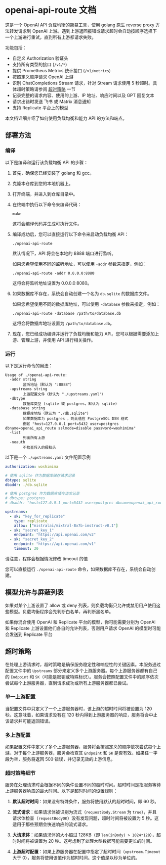 # openai-api-route 文档

这是一个 OpenAI API 负载均衡的简易工具，使用 golang 原生 reverse proxy 方法转发请求到 OpenAI 上游。遇到上游返回报错或请求超时会自动按顺序选择下一个上游进行重试，直到所有上游都请求失败。

功能包括：

- 自定义 Authorization 验证头
- 支持所有类型的接口 (`/v1/*`)
- 提供 Prometheus Metrics 统计接口 (`/v1/metrics`)
- 按照定义顺序请求 OpenAI 上游
- 识别 ChatCompletions Stream 请求，针对 Stream 请求使用 5 秒超时。具体超时策略请参阅 [超时策略](#超时策略) 一节
- 记录完整的请求内容、使用的上游、IP 地址、响应时间以及 GPT 回复文本
- 请求出错时发送 飞书 或 Matrix 消息通知
- 支持 Replicate 平台上的模型

本文档详细介绍了如何使用负载均衡和能力 API 的方法和端点。

## 部署方法

### 编译

以下是编译和运行该负载均衡 API 的步骤：

1. 首先，确保您已经安装了 golang 和 gcc。

2. 克隆本仓库到您的本地机器上。

3. 打开终端，并进入到仓库目录中。

4. 在终端中执行以下命令来编译代码：

   ```
   make
   ```

   这将会编译代码并生成可执行文件。

5. 编译成功后，您可以直接运行以下命令来启动负载均衡 API：

   ```
   ./openai-api-route
   ```

   默认情况下，API 将会在本地的 8888 端口进行监听。

   如果您希望使用不同的监听地址，可以使用 `-addr` 参数来指定，例如：

   ```
   ./openai-api-route -addr 0.0.0.0:8080
   ```

   这将会将监听地址设置为 0.0.0.0:8080。

6. 如果数据库不存在，系统会自动创建一个名为 `db.sqlite` 的数据库文件。

   如果您希望使用不同的数据库地址，可以使用 `-database` 参数来指定，例如：

   ```
   ./openai-api-route -database /path/to/database.db
   ```

   这将会将数据库地址设置为 `/path/to/database.db`。

7. 现在，您已经成功编译并运行了负载均衡和能力 API。您可以根据需要添加上游、管理上游，并使用 API 进行相关操作。

### 运行

以下是运行命令的用法：

```
Usage of ./openai-api-route:
  -addr string
        监听地址（默认为 ":8888"）
  -upstreams string
        上游配置文件（默认为 "./upstreams.yaml"）
  -dbtype
        数据库类型 (sqlite 或 postgres，默认为 sqlite)
  -database string
        数据库地址（默认为 "./db.sqlite"）
        如果数据库为 postgres ，则此值应 PostgreSQL DSN 格式
        例如 "host=127.0.0.1 port=5432 user=postgres dbname=openai_api_route sslmode=disable password=woshimima"
  -list
        列出所有上游
  -noauth
        不检查传入的授权头
```

以下是一个 `./upstreams.yaml` 文件配置示例

```yaml
authorization: woshimima

# 使用 sqlite 作为数据库储存请求记录
dbtype: sqlite
dbaddr: ./db.sqlite

# 使用 postgres 作为数据库储存请求记录
# dbtype: postgres
# dbaddr: "host=127.0.0.1 port=5432 user=postgres dbname=openai_api_route sslmode=disable password=woshimima"

upstreams:
  - sk: "key_for_replicate"
    type: replicate
    allow: ["mistralai/mixtral-8x7b-instruct-v0.1"]
  - sk: "secret_key_1"
    endpoint: "https://api.openai.com/v2"
  - sk: "secret_key_2"
    endpoint: "https://api.openai.com/v1"
    timeout: 30
```

请注意，程序会根据情况修改 timeout 的值

您可以直接运行 `./openai-api-route` 命令，如果数据库不存在，系统会自动创建。

## 模型允许与屏蔽列表

如果对某个上游设置了 allow 或 deny 列表，则负载均衡只允许或禁用用户使用这些模型。负载均衡程序会先判断白名单，再判断黑名单。

如果你混合使用 OpenAI 和 Replicate 平台的模型，你可能需要分别为 OpenAI 和 Replicate 上游设置他们各自的允许列表，否则用户请求 OpenAI 的模型时可能会发送到 Replicate 平台

## 超时策略

在处理上游请求时，超时策略是确保服务稳定性和响应性的关键因素。本服务通过配置文件中的 `Upstreams` 部分来定义多个上游服务器。每个上游服务器都有自己的 `Endpoint` 和 `SK`（可能是密钥或特殊标识）。服务会按照配置文件中的顺序依次尝试每个上游服务器，直到请求成功或所有上游服务器都已尝试。

### 单一上游配置

当配置文件中只定义了一个上游服务器时，该上游的超时时间将被设置为 120 秒。这意味着，如果请求没有在 120 秒内得到上游服务器的响应，服务将会中止该请求并可能返回错误。

### 多上游配置

如果配置文件中定义了多个上游服务器，服务将会按照定义的顺序依次尝试每个上游。对于每个上游服务器，服务会检查其 `Endpoint` 和 `SK` 是否有效。如果任一字段为空，服务将返回 500 错误，并记录无效的上游信息。

### 超时策略细节

服务在处理请求时会根据不同的条件设置不同的超时时间。超时时间是指服务等待上游服务器响应的最大时间。以下是超时时间的设置规则：

1. **默认超时时间**：如果没有特殊条件，服务将使用默认的超时时间，即 60 秒。

2. **流式请求**：如果请求体被识别为流式（`requestBody.Stream` 为 `true`），并且请求体检查（`requestBodyOK`）没有发现问题，超时时间将被设置为 5 秒。这适用于那些预期会快速响应的流式请求。

3. **大请求体**：如果请求体的大小超过 128KB（即 `len(inBody) > 1024*128`），超时时间将被设置为 20 秒。这考虑到了处理大型数据可能需要更长的时间。

4. **上游超时配置**：如果上游服务器在配置中指定了超时时间（`upstream.Timeout` 大于 0），服务将使用该值作为超时时间。这个值是以秒为单位的。
